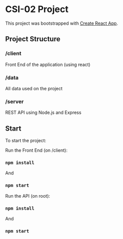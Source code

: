 # CSI-02 Project

This project was bootstrapped with [Create React App](https://github.com/facebook/create-react-app).

## Project Structure

### /client
Front End of the application (using react)

### /data
All data used on the project

### /server
REST API using Node.js and Express

## Start

To start the project:

Run the Front End (on /client):
### `npm install` 
And
### `npm start` 

Run the API (on root):

### `npm install` 
And
### `npm start` 
